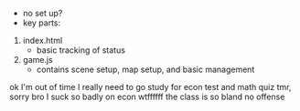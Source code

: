 - no set up?
- key parts:
1. index.html
    - basic tracking of status
2. game.js
    - contains scene setup, map setup, and basic management

ok I'm out of time I really need to go study for econ test and math quiz tmr, sorry bro
I suck so badly on econ wtffffff the class is so bland no offense 

    